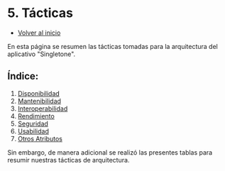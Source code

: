 # 5. Tácticas
- [Volver al inicio](/README.md)

En esta página se resumen las tácticas tomadas para la arquitectura del aplicativo "Singletone".

## Índice: 
1. [Disponibilidad](/5/5.1/5.1.md)
2. [Mantenibilidad](/5/5.2/5.2.md)
3. [Interoperabilidad](/5/5.3/5.3.md)
4. [Rendimiento](/5/5.4/5.4.md)
5. [Seguridad](/5/5.5/5.5.md)
6. [Usabilidad](/5/5.6/5.6.md)
7. [Otros Atributos](/5/5.7/5.7.md)

Sin embargo, de manera adicional se realizó las presentes tablas para resumir nuestras tácticas de arquitectura.
